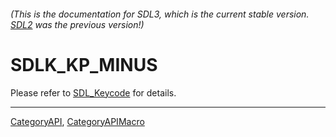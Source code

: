 ###### (This is the documentation for SDL3, which is the current stable version. [SDL2](https://wiki.libsdl.org/SDL2/) was the previous version!)
# SDLK_KP_MINUS

Please refer to [SDL_Keycode](SDL_Keycode) for details.

----
[CategoryAPI](CategoryAPI), [CategoryAPIMacro](CategoryAPIMacro)

